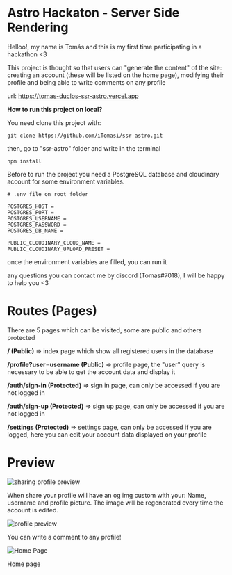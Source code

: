 # Astro Hackaton - Server Side Rendering

Helloo!, my name is Tomás and this is my first time participating in a hackathon <3

This project is thought so that users can "generate the content" of the site: creating an account (these will be listed on the home page), modifying their profile and being able to write comments on any profile

url: <a href="https://tomas-duclos-ssr-astro.vercel.app" target="_blank">https://tomas-duclos-ssr-astro.vercel.app</a>

**How to run this project on local?**

You need clone this project with:

```git
git clone https://github.com/iTomasi/ssr-astro.git
```

then, go to "ssr-astro" folder and write in the terminal

```git
npm install
```

Before to run the project you need a PostgreSQL database and cloudinary account for some environment variables.

```env
# .env file on root folder

POSTGRES_HOST = 
POSTGRES_PORT = 
POSTGRES_USERNAME = 
POSTGRES_PASSWORD = 
POSTGRES_DB_NAME = 

PUBLIC_CLOUDINARY_CLOUD_NAME = 
PUBLIC_CLOUDINARY_UPLOAD_PRESET = 
```

once the environment variables are filled, you can run it

any questions you can contact me by discord (Tomas#7018), I will be happy to help you <3

# Routes (Pages)

There are 5 pages which can be visited, some are public and others protected

**/ (Public)** => index page which show all registered users in the database

**/profile?user=username (Public)** => profile page, the "user" query is necessary to be able to get the account data and display it

**/auth/sign-in (Protected)** => sign in page, can only be accessed if you are not logged in

**/auth/sign-up (Protected)** => sign up page, can only be accessed if you are not logged in

**/settings (Protected)** => settings page, can only be accessed if you are logged, here you can edit your account data displayed on your profile

# Preview

![sharing profile preview](https://res.cloudinary.com/itomasi/image/upload/v1651626569/Screen_Shot_2022-05-03_at_21.08.24_nz1usz.png)

When share your profile will have an og img custom with your: Name, username and profile picture. The image will be regenerated every time the account is edited.

![profile preview](https://res.cloudinary.com/itomasi/image/upload/v1651627526/Screen_Shot_2022-05-03_at_21.25.05_hliqap.png)

You can write a comment to any profile!

![Home Page](https://res.cloudinary.com/itomasi/image/upload/v1651627482/Screen_Shot_2022-05-03_at_21.24.00_otv6jq.png)

Home page
